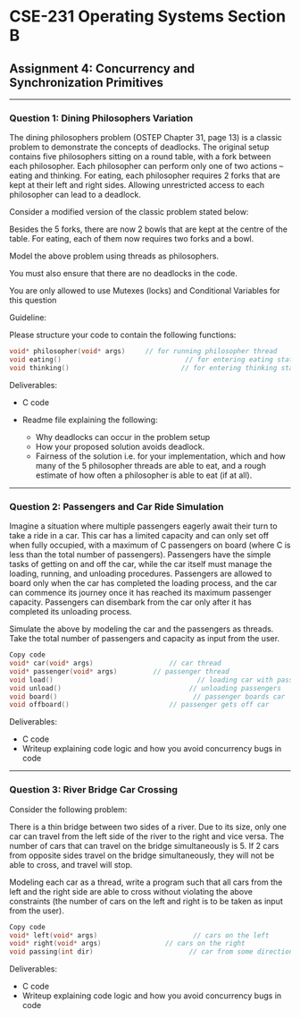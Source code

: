 # CSE-231 Operating Systems Section B
## Assignment 4: Concurrency and Synchronization Primitives

---

### Question 1: Dining Philosophers Variation

The dining philosophers problem (OSTEP Chapter 31, page 13) is a classic problem to demonstrate the concepts of deadlocks. The original setup contains five philosophers sitting on a round table, with a fork between each philosopher. Each philosopher can perform only one of two actions – eating and thinking. For eating, each philosopher requires 2 forks that are kept at their left and right sides. Allowing unrestricted access to each philosopher can lead to a deadlock.

Consider a modified version of the classic problem stated below:

Besides the 5 forks, there are now 2 bowls that are kept at the centre of the table. For eating, each of them now requires two forks and a bowl.

Model the above problem using threads as philosophers.

You must also ensure that there are no deadlocks in the code.

You are only allowed to use Mutexes (locks) and Conditional Variables for this question

Guideline:

Please structure your code to contain the following functions:

```c
void* philosopher(void* args)     // for running philosopher thread
void eating()                               // for entering eating state
void thinking()                            // for entering thinking state
```
Deliverables:
- C code

- Readme file explaining the following:
  - Why deadlocks can occur in the problem setup
  - How your proposed solution avoids deadlock.
  - Fairness of the solution i.e. for your implementation, which and how many of the 5 philosopher threads are able to eat, and a rough estimate of how often a philosopher is able to eat (if at all).


---

### Question 2: Passengers and Car Ride Simulation
Imagine a situation where multiple passengers eagerly await their turn to take a ride in a car. This car has a limited capacity and can only set off when fully occupied, with a maximum of C passengers on board (where C is less than the total number of passengers). Passengers have the simple tasks of getting on and off the car, while the car itself must manage the loading, running, and unloading procedures. Passengers are allowed to board only when the car has completed the loading process, and the car can commence its journey once it has reached its maximum passenger capacity. Passengers can disembark from the car only after it has completed its unloading process.

Simulate the above by modeling the car and the passengers as threads. Take the total number of passengers and capacity as input from the user.

```c
Copy code
void* car(void* args)                   // car thread
void* passenger(void* args)         // passenger thread
void load()                                    // loading car with passengers
void unload()                                // unloading passengers
void board()                                  // passenger boards car
void offboard()                         // passenger gets off car
```
Deliverables:
- C code
- Writeup explaining code logic and how you avoid concurrency bugs in code

---

### Question 3: River Bridge Car Crossing
Consider the following problem:

There is a thin bridge between two sides of a river. Due to its size, only one car can travel from the left side of the river to the right and vice versa. The number of cars that can travel on the bridge simultaneously is 5. If 2 cars from opposite sides travel on the bridge simultaneously, they will not be able to cross, and travel will stop.

Modeling each car as a thread, write a program such that all cars from the left and the right side are able to cross without violating the above constraints (the number of cars on the left and right is to be taken as input from the user).

```c
Copy code
void* left(void* args)                        // cars on the left
void* right(void* args)                // cars on the right
void passing(int dir)                        // car from some direction is traveling on the bridge
```
Deliverables:
- C code
- Writeup explaining code logic and how you avoid concurrency bugs in code
